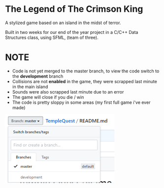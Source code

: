 # The Legend of The Crimson King

A stylized game based on an island in the midst of terror.

Built in two weeks for our end of the year project in a C/C++ Data Structures class, using SFML, (team of three).


# NOTE
- Code is not yet merged to the master branch, to view the code switch to the **development** branch
- Collisions are not **enabled** in the game, they were scrapped last minute in the main island
- Sounds were also scrapped last minute due to an error
- The game will close if you die / win
- The code is pretty sloppy in some areas (my first full game i've ever made)

![](images/Capture.PNG)
